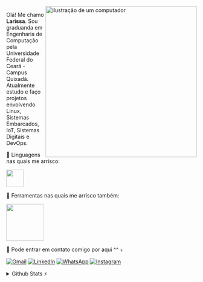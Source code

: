 <img src="https://raw.githubusercontent.com/MicaelliMedeiros/micaellimedeiros/master/image/computer-illustration.png" alt="ilustração de um computador" min-width="400px" max-width="400px" width="400px" align="right">

<p align="left"> 
  Olá! Me chamo <strong>Larissa</strong>. Sou graduanda em Engenharia de Computação pela Universidade Federal do Ceará - Campus Quixadá. Atualmente estudo e faço projetos envolvendo Linux, Sistemas Embarcados, IoT, Sistemas Digitais e DevOps.
</p>

<p align="left">
  🦄 Linguagens nas quais me arrisco:
</p>

<img height="46" src="https://skillicons.dev/icons?i=c,cpp,py&perline=5"/>


<p align="left">
  💼 Ferramentas nas quais me arrisco também:
</p>

<img height="98" src="https://skillicons.dev/icons?i=docker,arduino,nodejs,autocad,git,github,latex,raspberrypi&perline=4"/>

<p align="left">
  💌 Pode entrar em contato comigo por aqui ^^ ⤵️
</p>

<p align="left">
  <a href="#" title="Gmail">
  <img src="https://img.shields.io/badge/-Gmail-FF0000?style=flat-square&labelColor=FF0000&logo=gmail&logoColor=white&link=larissamatos07.lm@gmail.com" alt="Gmail"/></a>
  <a href="#" title="LinkedIn">
  <img src="https://img.shields.io/badge/-Linkedin-0e76a8?style=flat-square&logo=Linkedin&logoColor=white&link=https://www.linkedin.com/in/lari-matos/" alt="LinkedIn"/></a>
  <a href="#" title="WhatsApp">
  <img src="https://img.shields.io/badge/-WhatsApp-25d366?style=flat-square&labelColor=25d366&logo=whatsapp&logoColor=white&link=https://wa.me/5594981519473/text=Vim%20atrav%C3%A9s%20do%20Github" alt="WhatsApp"/></a>
  <a href="#" title="Instagram">
  <img src="https://img.shields.io/badge/-Instagram-DF0174?style=flat-square&labelColor=DF0174&logo=instagram&logoColor=white&https://www.instagram.com/_laris.m/" alt="Instagram"/></a>
</p>




<details>
  <summary>Github Stats ⚡</summary>

![GitHub Stats](https://github-readme-stats.vercel.app/api?username=lrs-mtos&show_icons=true&title_color=8B4513&text_color=8B4513&bg_color=F5DEFF&icon_color=BC8F8F) 

</details>
